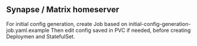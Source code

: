## Synapse / Matrix homeserver

For initial config generation, create Job based on initial-config-generation-job.yaml.example
Then edit config saved in PVC if needed, before creating Deploymen and StatefulSet.
